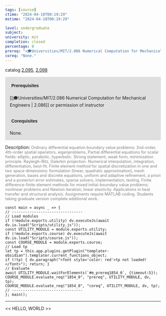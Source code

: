 ```yaml
---
tags: [course]
ctime: "2024-04-18T00:19:29"
mstime: "2024-04-18T00:19:29"

level: undergraduate
subject: 
university: mit
completion: closed
percentage: 0
prereq: "<🎓Universities/MIT/2.086 Numerical Computation for Mechanical Engineers> or permission of instructor"
coreq: "None."
---
```


catalog [2.095](http://student.mit.edu/catalog/m2a.html#2.095), [2.098](http://student.mit.edu/catalog/m2a.html#2.098)

<span style="display: block; padding: 15px; background-color: rgb(100, 100, 100, 0.2);"><font id="m_prereq1854_0" style="display: block; font-family: Arial, sans-serif; font-weight: bold; padding: 5px">Prerequisites</font><br><span id="prereq1854_0">[[🎓Universities/MIT/2.086 Numerical Computation for Mechanical Engineers | 2.086]] or permission of instructor</span></span>
<span style="display: block; padding: 15px; background-color: rgb(100, 100, 100, 0.2);"><font id="m_coreq1854_0" style="display: block; font-family: Arial, sans-serif; font-weight: bold; padding: 5px">Corequisites</font><br><span id="coreq1854_0">None.</span></span>

<font style="">Description:</font>
<font style="color: grey; font-size: 0.8rem;">Ordinary differential equation boundary value problems: 2nd-order, 4th-order spatial operators, eigenproblems. Partial differential equations for scalar fields: elliptic, parabolic, hyperbolic. Strong statement, weak form, minimization principle. Rayleigh-Ritz, Galerkin projection. Numerical interpolation, integration, differentiation, best-fit. Finite element method for spatial discretization in one and two space dimensions: formulation (linear, quadratic approximation), mesh generation, bases and discrete equations, uniform and adaptive refinement, a priori and a posteriori error estimates, sparse solvers, implementation, testing. Finite difference-finite element methods for mixed initial-boundary value problems; nonlinear problems and Newton iteration; linear elasticity. Applications in heat transfer and structural analysis. Assignments require MATLAB coding. Students taking graduate version complete additional work.</font>

```dataviewjs
const main = async _ => {
// --------------------------------
// Load modules
if (!module.exports.utility) dv.executeJs(await dv.io.load("Scripts/utility.js"));
const UTILITY_MODULE = module.exports.utility;
if (!module.exports.course) dv.executeJs(await dv.io.load("Scripts/course.js"));
const COURSE_MODULE = module.exports.course;
// Load tp
let tp = this.app.plugins.getPlugin("templater-obsidian").templater.current_functions_object;
if (!tp) { dv.paragraph("<font style='color: red'>tp not loaded!</font>"); return; }
// Evaluate
await UTILITY_MODULE.waitForElements(`#m_prereq1854_0`, {timeout:5});
COURSE_MODULE.evaluate_req("1854_0", "prereq", UTILITY_MODULE, dv, tp);
COURSE_MODULE.evaluate_req("1854_0", "coreq", UTILITY_MODULE, dv, tp);
// --------------------------------
}; main();
```

---

<< HELLO, WORLD >>

